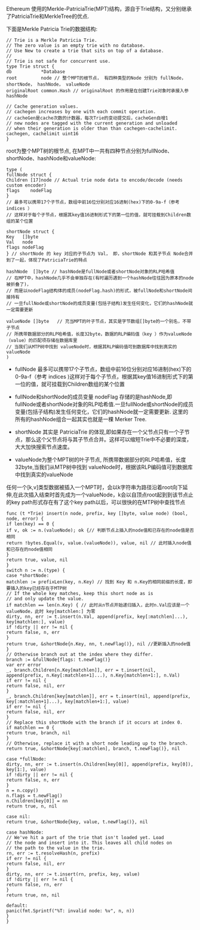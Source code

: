 Ethereum 使用的Merkle-PatriciaTrie(MPT)结构，源自于Trie结构，又分别继承了PatriciaTrie和MerkleTree的优点.

下面是Merkle Patricia Trie的数据结构:
```
// Trie is a Merkle Patricia Trie.
// The zero value is an empty trie with no database.
// Use New to create a trie that sits on top of a database.
//
// Trie is not safe for concurrent use.
type Trie struct {
db           *Database
root         node // 整个MPT的根节点， 有四种类型的Node 分别为 fullNode， shortNode， hashNode， valueNode
originalRoot common.Hash // originalRoot 的作用是在创建Trie对象时承接入参 hashNode

// Cache generation values.
// cachegen increases by one with each commit operation.
// cacheGen是cache次数的计数器，每次Trie的变动提交后，cacheGen自增1
// new nodes are tagged with the current generation and unloaded
// when their generation is older than than cachegen-cachelimit.
cachegen, cachelimit uint16
}
```

root为整个MPT树的根节点, 在MPT中一共有四种节点分别为fullNode、shortNode、hashNode和valueNode:
```
type (
fullNode struct {
Children [17]node // Actual trie node data to encode/decode (needs custom encoder)
flags    nodeFlag
}
// 最多可以携带17个子节点，数组中前16位分别对应16进制(hex)下的0-9a-f（参考 indices ）
// 这样对于每个子节点，根据其key值16进制形式下的第一位的值，就可挂载到Children数组的某个位置

shortNode struct {
Key   []byte
Val   node
flags nodeFlag
} // shortNode 的 key 对应的子节点为 Val， 即，shortNode 和其子节点 Node合并到了一起，体现了PatriciaTrie的特点

hashNode  []byte // hashNode是fullNode或者shortNode对象的RLP哈希值
// 在MPT中，hashNode几乎不会单独存在(有时遍历遇到一个hashNode往往因为原本的node被折叠了)，
// 而是以nodeFlag结构体的成员(nodeFlag.hash)的形式，被fullNode和shortNode间接持有
// 一旦fullNode或shortNode的成员变量(包括子结构)发生任何变化，它们的hashNode就一定需要更新

valueNode []byte   // 充当MPT的叶子节点，其实是字节数组[]byte的一个别名，不带子节点
// 所携带数据部分的RLP哈希值，长度32byte，数据的RLP编码值（key ）作为valueNode（value）的匹配项存储在数据库里
// 当我们从MTP树中找到 valueNode时，根据其RLP编码值可到数据库中找到真实的 valueNode
)
```

* fullNode 最多可以携带17个子节点，数组中前16位分别对应16进制(hex)下的0-9a-f（参考 indices )这样对于每个子节点，根据其key值16进制形式下的第一位的值，就可挂载到Children数组的某个位置

* fullNode和shortNode的成员变量 nodeFlag 存储的是hashNode,即 fullNode或者shortNode对象的RLP哈希值.一旦fullNode或shortNode的成员变量(包括子结构)发生任何变化，它们的hashNode就一定需要更新. 这里的 所有的hashNode组合一起其实也就是一棵 Merker Tree. 

* shortNode 其实是 PatriciaTrie 的体现,即如果存在一个父节点只有一个子节点，那么这个父节点将与其子节点合并。这样可以缩短Trie中不必要的深度，大大加快搜索节点速度。

*  valueNode为整个MPT树的叶子节点, 所携带数据部分的RLP哈希值，长度32byte,当我们从MTP树中找到 valueNode时，根据该RLP编码值可到数据库中找到真实的valueNode

任何一个[k,v]类型数据被插入一个MPT时，会以k字符串为路径沿着root向下延伸,在此次插入结束时首先成为一个valueNode，k会以自顶点root起到到该节点止的key path形式存在有了这个key path以后，可以很快的在MTP树中查找节点

```
func (t *Trie) insert(n node, prefix, key []byte, value node) (bool, node, error) {
if len(key) == 0 {
if v, ok := n.(valueNode); ok {// 判断节点上插入的node值和已存在的node值是否相同
return !bytes.Equal(v, value.(valueNode)), value, nil // 此时插入node值和已存在的node值相同
}
return true, value, nil
}
switch n := n.(type) {
case *shortNode:
matchlen := prefixLen(key, n.Key) // 找到 Key 和 n.Key的相同前缀的长度，即要插入的key已经存在于MTP树
// If the whole key matches, keep this short node as is
// and only update the value.
if matchlen == len(n.Key) { // 此时从n节点开始递归插入，此时n.Val应该是一个valueNode，此时 key[matchlen:] 为零
dirty, nn, err := t.insert(n.Val, append(prefix, key[:matchlen]...), key[matchlen:], value)
if !dirty || err != nil {
return false, n, err
}
return true, &shortNode{n.Key, nn, t.newFlag()}, nil //更新插入的node值
}
// Otherwise branch out at the index where they differ.
branch := &fullNode{flags: t.newFlag()}
var err error
_, branch.Children[n.Key[matchlen]], err = t.insert(nil, append(prefix, n.Key[:matchlen+1]...), n.Key[matchlen+1:], n.Val)
if err != nil {
return false, nil, err
}
_, branch.Children[key[matchlen]], err = t.insert(nil, append(prefix, key[:matchlen+1]...), key[matchlen+1:], value)
if err != nil {
return false, nil, err
}
// Replace this shortNode with the branch if it occurs at index 0.
if matchlen == 0 {
return true, branch, nil
}
// Otherwise, replace it with a short node leading up to the branch.
return true, &shortNode{key[:matchlen], branch, t.newFlag()}, nil

case *fullNode:
dirty, nn, err := t.insert(n.Children[key[0]], append(prefix, key[0]), key[1:], value)
if !dirty || err != nil {
return false, n, err
}
n = n.copy()
n.flags = t.newFlag()
n.Children[key[0]] = nn
return true, n, nil

case nil:
return true, &shortNode{key, value, t.newFlag()}, nil

case hashNode:
// We've hit a part of the trie that isn't loaded yet. Load
// the node and insert into it. This leaves all child nodes on
// the path to the value in the trie.
rn, err := t.resolveHash(n, prefix)
if err != nil {
return false, nil, err
}
dirty, nn, err := t.insert(rn, prefix, key, value)
if !dirty || err != nil {
return false, rn, err
}
return true, nn, nil

default:
panic(fmt.Sprintf("%T: invalid node: %v", n, n))
}
}
```













































